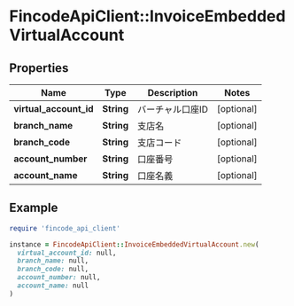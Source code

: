 # FincodeApiClient::InvoiceEmbeddedVirtualAccount

## Properties

| Name | Type | Description | Notes |
| ---- | ---- | ----------- | ----- |
| **virtual_account_id** | **String** | バーチャル口座ID  | [optional] |
| **branch_name** | **String** | 支店名  | [optional] |
| **branch_code** | **String** | 支店コード  | [optional] |
| **account_number** | **String** | 口座番号  | [optional] |
| **account_name** | **String** | 口座名義  | [optional] |

## Example

```ruby
require 'fincode_api_client'

instance = FincodeApiClient::InvoiceEmbeddedVirtualAccount.new(
  virtual_account_id: null,
  branch_name: null,
  branch_code: null,
  account_number: null,
  account_name: null
)
```

